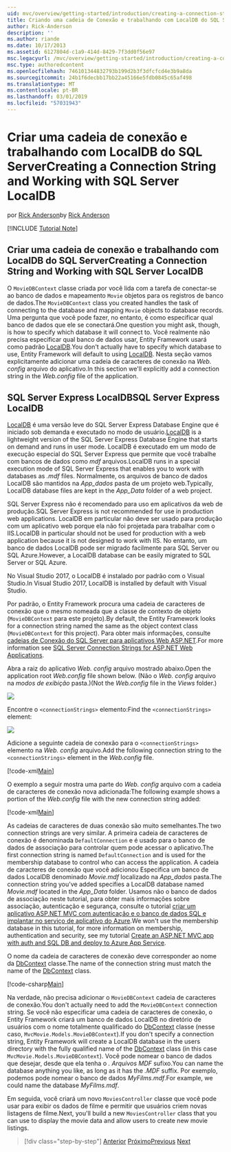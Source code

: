 ```yaml
---
uid: mvc/overview/getting-started/introduction/creating-a-connection-string
title: Criando uma cadeia de Conexão e trabalhando com LocalDB do SQL Server | Microsoft Docs
author: Rick-Anderson
description: ''
ms.author: riande
ms.date: 10/17/2013
ms.assetid: 6127804d-c1a9-414d-8429-7f3dd0f56e97
msc.legacyurl: /mvc/overview/getting-started/introduction/creating-a-connection-string
msc.type: authoredcontent
ms.openlocfilehash: 746101344832793b199d2b3f3dfcfcd4e3b9a8da
ms.sourcegitcommit: 24b1f6decbb17bb22a45166e5fdb0845c65af498
ms.translationtype: MT
ms.contentlocale: pt-BR
ms.lasthandoff: 03/01/2019
ms.locfileid: "57031943"
---
```

<a name="creating-a-connection-string-and-working-with-sql-server-localdb"></a><span data-ttu-id="90ecd-102">Criar uma cadeia de conexão e trabalhando com LocalDB do SQL Server</span><span class="sxs-lookup"><span data-stu-id="90ecd-102">Creating a Connection String and Working with SQL Server LocalDB</span></span>
====================
<span data-ttu-id="90ecd-103">por [Rick Anderson]((https://twitter.com/RickAndMSFT))</span><span class="sxs-lookup"><span data-stu-id="90ecd-103">by [Rick Anderson]((https://twitter.com/RickAndMSFT))</span></span>

[!INCLUDE [Tutorial Note](sample/code-location.md)]

## <a name="creating-a-connection-string-and-working-with-sql-server-localdb"></a><span data-ttu-id="90ecd-104">Criar uma cadeia de conexão e trabalhando com LocalDB do SQL Server</span><span class="sxs-lookup"><span data-stu-id="90ecd-104">Creating a Connection String and Working with SQL Server LocalDB</span></span>

<span data-ttu-id="90ecd-105">O `MovieDBContext` classe criada por você lida com a tarefa de conectar-se ao banco de dados e mapeamento `Movie` objetos para os registros de banco de dados.</span><span class="sxs-lookup"><span data-stu-id="90ecd-105">The `MovieDBContext` class you created handles the task of connecting to the database and mapping `Movie` objects to database records.</span></span> <span data-ttu-id="90ecd-106">Uma pergunta que você pode fazer, no entanto, é como especificar qual banco de dados que ele se conectará.</span><span class="sxs-lookup"><span data-stu-id="90ecd-106">One question you might ask, though, is how to specify which database it will connect to.</span></span> <span data-ttu-id="90ecd-107">Você realmente não precisa especificar qual banco de dados usar, Entity Framework usará como padrão [LocalDB](https://docs.microsoft.com/sql/database-engine/configure-windows/sql-server-2016-express-localdb).</span><span class="sxs-lookup"><span data-stu-id="90ecd-107">You don't actually have to specify which database to use, Entity Framework will default to using [LocalDB](https://docs.microsoft.com/sql/database-engine/configure-windows/sql-server-2016-express-localdb).</span></span> <span data-ttu-id="90ecd-108">Nesta seção vamos explicitamente adicionar uma cadeia de caracteres de conexão na *Web. config* arquivo do aplicativo.</span><span class="sxs-lookup"><span data-stu-id="90ecd-108">In this section we'll explicitly add a connection string in the *Web.config* file of the application.</span></span>

## <a name="sql-server-express-localdb"></a><span data-ttu-id="90ecd-109">SQL Server Express LocalDB</span><span class="sxs-lookup"><span data-stu-id="90ecd-109">SQL Server Express LocalDB</span></span>

<span data-ttu-id="90ecd-110">[LocalDB](https://docs.microsoft.com/sql/database-engine/configure-windows/sql-server-2016-express-localdb) é uma versão leve do SQL Server Express Database Engine que é iniciado sob demanda e executado no modo de usuário.</span><span class="sxs-lookup"><span data-stu-id="90ecd-110">[LocalDB](https://docs.microsoft.com/sql/database-engine/configure-windows/sql-server-2016-express-localdb) is a lightweight version of the SQL Server Express Database Engine that starts on demand and runs in user mode.</span></span> <span data-ttu-id="90ecd-111">LocalDB é executado em um modo de execução especial do SQL Server Express que permite que você trabalhe com bancos de dados como *mdf* arquivos.</span><span class="sxs-lookup"><span data-stu-id="90ecd-111">LocalDB runs in a special execution mode of SQL Server Express that enables you to work with databases as *.mdf* files.</span></span> <span data-ttu-id="90ecd-112">Normalmente, os arquivos de banco de dados LocalDB são mantidos na *App\_dados* pasta de um projeto web.</span><span class="sxs-lookup"><span data-stu-id="90ecd-112">Typically, LocalDB database files are kept in the *App\_Data* folder of a web project.</span></span>

<span data-ttu-id="90ecd-113">SQL Server Express não é recomendado para uso em aplicativos da web de produção.</span><span class="sxs-lookup"><span data-stu-id="90ecd-113">SQL Server Express is not recommended for use in production web applications.</span></span> <span data-ttu-id="90ecd-114">LocalDB em particular não deve ser usado para produção com um aplicativo web porque ela não foi projetada para trabalhar com o IIS.</span><span class="sxs-lookup"><span data-stu-id="90ecd-114">LocalDB in particular should not be used for production with a web application because it is not designed to work with IIS.</span></span> <span data-ttu-id="90ecd-115">No entanto, um banco de dados LocalDB pode ser migrado facilmente para SQL Server ou SQL Azure.</span><span class="sxs-lookup"><span data-stu-id="90ecd-115">However, a LocalDB database can be easily migrated to SQL Server or SQL Azure.</span></span>

<span data-ttu-id="90ecd-116">No Visual Studio 2017, o LocalDB é instalado por padrão com o Visual Studio.</span><span class="sxs-lookup"><span data-stu-id="90ecd-116">In Visual Studio 2017, LocalDB is installed by default with Visual Studio.</span></span>

<span data-ttu-id="90ecd-117">Por padrão, o Entity Framework procura uma cadeia de caracteres de conexão que o mesmo nomeada que a classe de contexto de objeto (`MovieDBContext` para este projeto).</span><span class="sxs-lookup"><span data-stu-id="90ecd-117">By default, the Entity Framework looks for a connection string named the same as the object context class (`MovieDBContext` for this project).</span></span> <span data-ttu-id="90ecd-118">Para obter mais informações, consulte [cadeias de Conexão do SQL Server para aplicativos Web ASP.NET](https://msdn.microsoft.com/library/jj653752.aspx).</span><span class="sxs-lookup"><span data-stu-id="90ecd-118">For more information see [SQL Server Connection Strings for ASP.NET Web Applications](https://msdn.microsoft.com/library/jj653752.aspx).</span></span>

<span data-ttu-id="90ecd-119">Abra a raiz do aplicativo *Web. config* arquivo mostrado abaixo.</span><span class="sxs-lookup"><span data-stu-id="90ecd-119">Open the application root *Web.config* file shown below.</span></span> <span data-ttu-id="90ecd-120">(Não o *Web. config* arquivo na *modos de exibição* pasta.)</span><span class="sxs-lookup"><span data-stu-id="90ecd-120">(Not the *Web.config* file in the *Views* folder.)</span></span>

![](creating-a-connection-string/_static/image1.png)

<span data-ttu-id="90ecd-121">Encontre o `<connectionStrings>` elemento:</span><span class="sxs-lookup"><span data-stu-id="90ecd-121">Find the `<connectionStrings>` element:</span></span>

![](creating-a-connection-string/_static/image2.png)

<span data-ttu-id="90ecd-122">Adicione a seguinte cadeia de conexão para o `<connectionStrings>` elemento na *Web. config* arquivo.</span><span class="sxs-lookup"><span data-stu-id="90ecd-122">Add the following connection string to the `<connectionStrings>` element in the *Web.config* file.</span></span>

[!code-xml[Main](creating-a-connection-string/samples/sample1.xml)]

<span data-ttu-id="90ecd-123">O exemplo a seguir mostra uma parte do *Web. config* arquivo com a cadeia de caracteres de conexão nova adicionada:</span><span class="sxs-lookup"><span data-stu-id="90ecd-123">The following example shows a portion of the *Web.config* file with the new connection string added:</span></span>

[!code-xml[Main](creating-a-connection-string/samples/sample2.xml)]

<span data-ttu-id="90ecd-124">As cadeias de caracteres de duas conexão são muito semelhantes.</span><span class="sxs-lookup"><span data-stu-id="90ecd-124">The two connection strings are very similar.</span></span> <span data-ttu-id="90ecd-125">A primeira cadeia de caracteres de conexão é denominada `DefaultConnection` e é usado para o banco de dados de associação para controlar quem pode acessar o aplicativo.</span><span class="sxs-lookup"><span data-stu-id="90ecd-125">The first connection string is named `DefaultConnection` and is used for the membership database to control who can access the application.</span></span> <span data-ttu-id="90ecd-126">A cadeia de caracteres de conexão que você adicionou Especifica um banco de dados LocalDB denominado *Movie.mdf* localizado na *App\_dados* pasta.</span><span class="sxs-lookup"><span data-stu-id="90ecd-126">The connection string you've added specifies a LocalDB database named *Movie.mdf* located in the *App\_Data* folder.</span></span> <span data-ttu-id="90ecd-127">Usamos não o banco de dados de associação neste tutorial, para obter mais informações sobre associação, autenticação e segurança, consulte o tutorial [criar um aplicativo ASP.NET MVC com autenticação e o banco de dados SQL e implantar no serviço de aplicativo do Azure](https://docs.microsoft.com/aspnet/core/security/authorization/secure-data).</span><span class="sxs-lookup"><span data-stu-id="90ecd-127">We won't use the membership database in this tutorial, for more information on membership, authentication and security, see my tutorial [Create an ASP.NET MVC app with auth and SQL DB and deploy to Azure App Service](https://docs.microsoft.com/aspnet/core/security/authorization/secure-data).</span></span>

<span data-ttu-id="90ecd-128">O nome da cadeia de caracteres de conexão deve corresponder ao nome da [DbContext](https://msdn.microsoft.com/library/system.data.entity.dbcontext(v=vs.103).aspx) classe.</span><span class="sxs-lookup"><span data-stu-id="90ecd-128">The name of the connection string must match the name of the [DbContext](https://msdn.microsoft.com/library/system.data.entity.dbcontext(v=vs.103).aspx) class.</span></span>

[!code-csharp[Main](creating-a-connection-string/samples/sample3.cs?highlight=15)]

<span data-ttu-id="90ecd-129">Na verdade, não precisa adicionar o `MovieDBContext` cadeia de caracteres de conexão.</span><span class="sxs-lookup"><span data-stu-id="90ecd-129">You don't actually need to add the `MovieDBContext` connection string.</span></span> <span data-ttu-id="90ecd-130">Se você não especificar uma cadeia de caracteres de conexão, o Entity Framework criará um banco de dados LocalDB no diretório de usuários com o nome totalmente qualificado do [DbContext](https://msdn.microsoft.com/library/system.data.entity.dbcontext(v=vs.103).aspx) classe (nesse caso, `MvcMovie.Models.MovieDBContext`).</span><span class="sxs-lookup"><span data-stu-id="90ecd-130">If you don't specify a connection string, Entity Framework will create a LocalDB database in the users directory with the fully qualified name of the [DbContext](https://msdn.microsoft.com/library/system.data.entity.dbcontext(v=vs.103).aspx) class (in this case `MvcMovie.Models.MovieDBContext`).</span></span> <span data-ttu-id="90ecd-131">Você pode nomear o banco de dados que desejar, desde que ela tenha o *. Arquivos MDF* sufixo.</span><span class="sxs-lookup"><span data-stu-id="90ecd-131">You can name the database anything you like, as long as it has the *.MDF* suffix.</span></span> <span data-ttu-id="90ecd-132">Por exemplo, podemos pode nomear o banco de dados *MyFilms.mdf*.</span><span class="sxs-lookup"><span data-stu-id="90ecd-132">For example, we could name the database *MyFilms.mdf*.</span></span>

<span data-ttu-id="90ecd-133">Em seguida, você criará um novo `MoviesController` classe que você pode usar para exibir os dados de filme e permitir que usuários criem novas listagens de filme.</span><span class="sxs-lookup"><span data-stu-id="90ecd-133">Next, you'll build a new `MoviesController` class that you can use to display the movie data and allow users to create new movie listings.</span></span>

> [!div class="step-by-step"]
> <span data-ttu-id="90ecd-134">[Anterior](adding-a-model.md)
> [Próximo](accessing-your-models-data-from-a-controller.md)</span><span class="sxs-lookup"><span data-stu-id="90ecd-134">[Previous](adding-a-model.md)
[Next](accessing-your-models-data-from-a-controller.md)</span></span>
